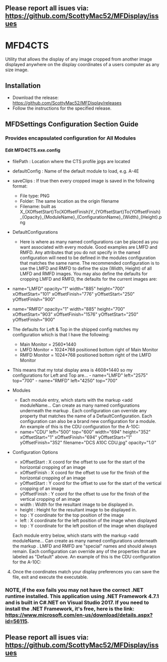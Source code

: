 ## Please report all isues via: https://github.com/ScottyMac52/MFDisplay/issues

# MFD4CTS
Utility that allows the display of any image cropped from another image displayed anywhere on the display coordinates of a users computer as any size image.

## Installation
 - Download the release: https://github.com/ScottyMac52/MFDisplay/releases
 - Follow the instructions for the specified release.

 ## MFDSettings Configuration Section Guide
  ### Provides encapsulated configuration for All Modules
  #### Edit MFD4CTS.exe.config 
  - filePath : Location where the CTS profile jpgs are located 
  - defaultConfig : Name of the default module to load, e.g. A-4E
  - saveClips : If true then every cropped image is saved in the following format:
    - File type: PNG
    - Folder: The same location as the origin filename
    - Filename: built as 
 X_{XOffsetStart}To{XOffsetFinish}Y_{YOffsetStart}To{YOffsetFinish}\_{Opacity}\_{ModuleName}\_{ConfigurationName}\_{Width}\_{Height}.png     
  - DefaultConfigurations
    - Here is where as many named configurations can be placed as you want associated with every module. Good examples are LMFD and RMFD. Any attributes that you do not specify in the named configuration will need to be defined in the modules configuration that matches the same name. The recommended configuration is to use the LMFD and RMFD to define the size (Width, Height) of all LMFD and RMFD images. You may also define the defaults for cropping LMFD and RMFD, the defaults for the current images are:
 - name="LMFD" opacity="1" width="885" height="700" xOffsetStart="101" xOffsetFinish="776" yOffsetStart="250" yOffsetFinish="900"
 - name="RMFD" opacity="1" width="885" height="700" xOffsetStart="903" xOffsetFinish="1576" yOffsetStart="250" yOffsetFinish="900"

  - The defaults for Left & Top in the shipped config matches my configuration which is that I have the following:
    - Main Monitor = 2560*1440
    - LMFD Monitor = 1024*768 positioned bottom right of Main Monitor
    - RMFD Monitor = 1024*768 positioned bottom right of the LMFD Monitor
   - This means that my total display area is 4608*1440 so my configurations for Left and Top are...
    - name="LMFD" left="2575" top="700"
    - name="RMFD" left="4250" top="700"

  - Modules
    - Each module entry, which starts with the markup <add moduleName... Can create as many named configurations underneath the markup <Configurations>. Each configuration can override any property that matches the name of a DefaultConfiguration. Each configuration can also be a brand new configuration for a module. An example of this is the CDU configuration for the A-10C:
    - name="CDU" left="500" top="600" width="694" height="352" xOffsetStart="1" xOffsetFinish="694" yOffsetStart="1" yOffsetFinish="352" filename="DCS A10C CDU.jpg" opacity="1.0"
    
  - Configuration Options
    - xOffsetStart : X coord for the offset to use for the start of the horizontal cropping of an image
    - xOffsetFinish : X coord for the offset to use for the finish of the horizontal cropping of an image
    - yOffsetStart : Y coord for the offset to use for the start of the vertical cropping of an image
    - yOffsetFinish : Y coord for the offset to use for the finish of the vertical cropping of an image
    - width : Width for the resultant image to be displayed in.
    - height : Height for the resultant image to be displayed in.
    - top : Y coordinate for the top position of the image 
    - left : X coordinate for the left position of the image when displayed
    - top : Y coordinate for the left position of the image when displayed
  
    Each module entry below, which starts with the markup <add moduleName... Can create as many named configurations underneath 
    the markup <Configurations>. LMFD and RMFD are "special" names and should always remain. Each configuration can override any 
    of the properties that are labeled as "Default" above. An example of this is the CDU configuration for the A-10C:
    
    <add name="CDU" rMfdLeft="500" top="600" width="694" height="352" xRMFDOffsetStart="1" xRMFDOffsetFinish="694" yOffsetStart="1" yOffsetFinish="352" filename="DCS A10C CDU.jpg" opacity="1.0" />
    
  4. Once the coordinates match your display preferences you can save the file, exit and execute the executable.
  ### NOTE, if the exe fails you may not have the correct .NET runtime installed. This application using .NET Framework 4.7.1 and is built in C#.NET on Visual Studio 2017. If you need to install the .NET Framework, it's free, here is the link: https://www.microsoft.com/en-us/download/details.aspx?id=56115.   
  
## Please report all isues via: https://github.com/ScottyMac52/MFDisplay/issues

